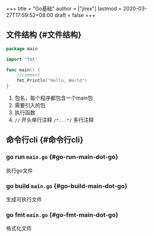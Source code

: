 +++
title = "Go基础"
author = ["jirex"]
lastmod = 2020-03-27T17:59:52+08:00
draft = false
+++

## 文件结构 {#文件结构}

```go
package main

import "fmt"

func main() {
    //comment
    fmt.Println("Hello, World")
}
```

1.  包名，每个程序都包含一个main包
2.  需要引入的包
3.  执行函数
4.  `//` 开头单行注释 `/*...*/` 多行注释


## 命令行cli {#命令行cli}


### go run `main.go` {#go-run-main-dot-go}

执行go文件


### go build `main.go` {#go-build-main-dot-go}

生成可执行文件


### go fmt `main.go` {#go-fmt-main-dot-go}

格式化文件
